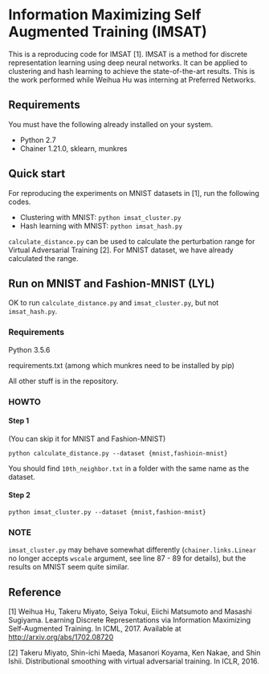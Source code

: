 # Information Maximizing Self Augmented Training (IMSAT)
This is a reproducing code for IMSAT [1]. IMSAT is a method for discrete representation learning using deep neural networks. It can be applied to clustering and hash learning to achieve the state-of-the-art results. This is the work performed while Weihua Hu was interning at Preferred Networks.

## Requirements 
You must have the following already installed on your system.
- Python 2.7
- Chainer 1.21.0, sklearn, munkres

## Quick start
For reproducing the experiments on MNIST datasets in [1], run the following codes.
- Clustering with MNIST: ``` python imsat_cluster.py ```
- Hash learning with MNIST: ``` python imsat_hash.py ```

`calculate_distance.py` can be used to calculate the perturbation range for Virtual Adversarial Training [2]. For MNIST dataset, we have already calculated the range.

## Run on MNIST and Fashion-MNIST (LYL)
OK to run `calculate_distance.py` and `imsat_cluster.py`, but not `imsat_hash.py`.

### Requirements

Python 3.5.6

requirements.txt (among which munkres need to be installed by pip)

All other stuff is in the repository.

### HOWTO

#### Step 1

(You can skip it for MNIST and Fashion-MNIST)

```shell
python calculate_distance.py --dataset {mnist,fashioin-mnist}
```

You should find `10th_neighbor.txt` in a folder with the same name as the dataset.

#### Step 2

```shell
python imsat_cluster.py --dataset {mnist,fashion-mnist}
```

### NOTE

`imsat_cluster.py` may behave somewhat differently (`chainer.links.Linear` no longer accepts `wscale` argument, see line 87 - 89 for details), but the results on MNIST seem quite similar.

## Reference ##
[1] Weihua Hu, Takeru Miyato, Seiya Tokui, Eiichi Matsumoto and Masashi Sugiyama. Learning Discrete Representations via Information Maximizing Self-Augmented Training. In ICML, 2017. Available at http://arxiv.org/abs/1702.08720

[2] Takeru Miyato, Shin-ichi Maeda, Masanori Koyama, Ken Nakae, and Shin Ishii. Distributional smoothing with virtual adversarial training. In ICLR, 2016.

